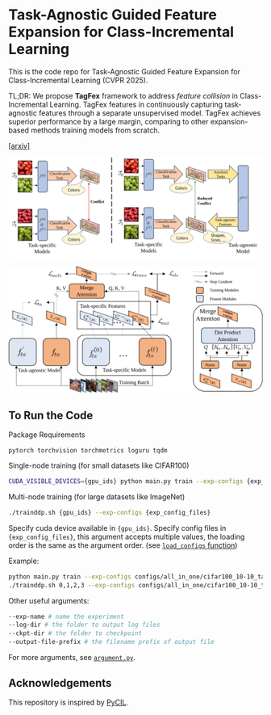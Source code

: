 # Task-Agnostic Guided Feature Expansion for Class-Incremental Learning

This is the code repo for Task-Agnostic Guided Feature Expansion for Class-Incremental Learning (CVPR 2025).

TL;DR: We propose **TagFex** framework to address _feature collision_ in Class-Incremental Learning. TagFex features in continuously capturing task-agnostic features through a separate unsupervised model. TagFex achieves superior performance by a large margin, comparing to other expansion-based methods training models from scratch.

[[arxiv]]()

![motivation](assets/motivation.svg)

![overview](assets/overview.svg)

## To Run the Code

Package Requirements

```
pytorch torchvision torchmetrics loguru tqdm
```

Single-node training (for small datasets like CIFAR100)

``` bash
CUDA_VISIBLE_DEVICES={gpu_ids} python main.py train --exp-configs {exp_config_files}
```

Multi-node training (for large datasets like ImageNet)

``` bash
./trainddp.sh {gpu_ids} --exp-configs {exp_config_files}
```

Specify cuda device available in `{gpu_ids}`.
Specify config files in `{exp_config_files}`, this argument accepts multiple values, the loading order is the same as the argument order. (see [`load_configs` function](utils/configuration.py#L11))

Example:

``` bash
python main.py train --exp-configs configs/all_in_one/cifar100_10-10_tagfex_resnet18.yaml --log-dir ./logs/exp_cifar100_10-10
./trainddp.sh 0,1,2,3 --exp-configs configs/all_in_one/cifar100_10-10_tagfex_resnet18.yaml --log-dir ./logs/exp_cifar100_10-10
```

Other useful arguments:

``` bash
--exp-name # name the experiment
--log-dir # the folder to output log files
--ckpt-dir # the folder to checkpoint
--output-file-prefix # the filename prefix of output file
```

For more arguments, see [`argument.py`](utils/argument.py).

## Acknowledgements

This repository is inspired by [PyCIL](https://github.com/G-U-N/PyCIL).
